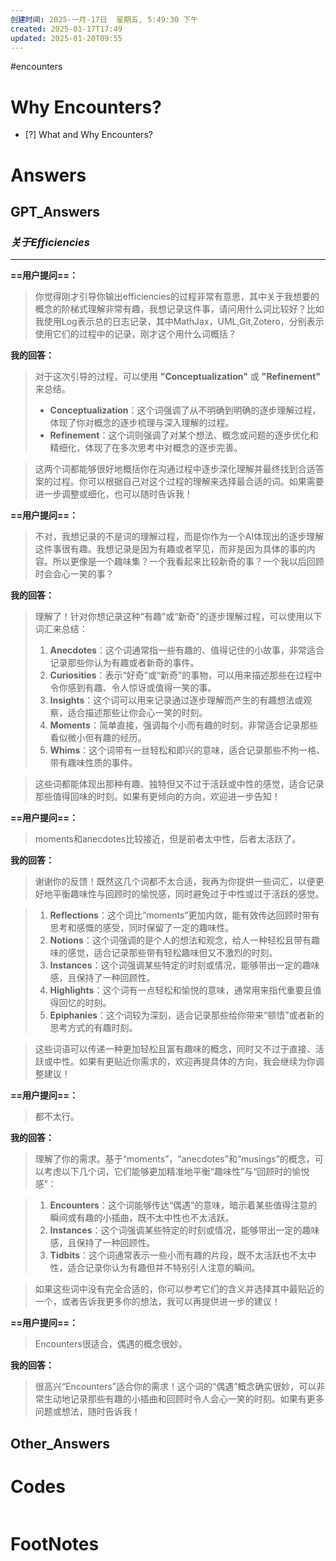 ```yaml
---
创建时间: 2025-一月-17日  星期五, 5:49:30 下午
created: 2025-01-17T17:49
updated: 2025-01-20T09:55
---
```

#encounters 

# Why Encounters?

- [?] What and Why Encounters?

# Answers

## GPT_Answers

### ***关于Efficiencies***

---

**==用户提问==：**
> 你觉得刚才引导你输出efficiencies的过程非常有意思，其中关于我想要的概念的阶梯式理解非常有趣，我想记录这件事，请问用什么词比较好？比如我使用Log表示总的日志记录，其中MathJax，UML,Git,Zotero，分别表示使用它们的过程中的记录，刚才这个用什么词概括？

**我的回答：**
> 对于这次引导的过程，可以使用 **"Conceptualization"** 或 **"Refinement"** 来总结。
> - **Conceptualization**：这个词强调了从不明确到明确的逐步理解过程，体现了你对概念的逐步梳理与深入理解的过程。
> - **Refinement**：这个词则强调了对某个想法、概念或问题的逐步优化和精细化，体现了在多次思考中对概念的逐步完善。

> 这两个词都能够很好地概括你在沟通过程中逐步深化理解并最终找到合适答案的过程。你可以根据自己对这个过程的理解来选择最合适的词。如果需要进一步调整或细化，也可以随时告诉我！

**==用户提问==：**
> 不对，我想记录的不是词的理解过程，而是你作为一个AI体现出的逐步理解这件事很有趣。我想记录是因为有趣或者罕见，而非是因为具体的事的内容。所以更像是一个趣味集？一个我看起来比较新奇的事？一个我以后回顾时会会心一笑的事？

**我的回答：**
> 理解了！针对你想记录这种“有趣”或“新奇”的逐步理解过程，可以使用以下词汇来总结：
> 1. **Anecdotes**：这个词通常指一些有趣的、值得记住的小故事，非常适合记录那些你认为有趣或者新奇的事件。
> 2. **Curiosities**：表示“好奇”或“新奇”的事物，可以用来描述那些在过程中令你感到有趣、令人惊讶或值得一笑的事。
> 3. **Insights**：这个词可以用来记录通过逐步理解而产生的有趣想法或观察，适合描述那些让你会心一笑的时刻。
> 4. **Moments**：简单直接，强调每个小而有趣的时刻，非常适合记录那些看似微小但有趣的经历。
> 5. **Whims**：这个词带有一丝轻松和即兴的意味，适合记录那些不拘一格、带有趣味性质的事件。

> 这些词都能体现出那种有趣、独特但又不过于活跃或中性的感觉，适合记录那些值得回味的时刻。如果有更倾向的方向，欢迎进一步告知！

**==用户提问==：**
> moments和anecdotes比较接近，但是前者太中性，后者太活跃了。

**我的回答：**
> 谢谢你的反馈！既然这几个词都不太合适，我再为你提供一些词汇，以便更好地平衡趣味性与回顾时的愉悦感，同时避免过于中性或过于活跃的感觉。

> 1. **Reflections**：这个词比“moments”更加内敛，能有效传达回顾时带有思考和感慨的感受，同时保留了一定的趣味性。
> 2. **Notions**：这个词强调的是个人的想法和观念，给人一种轻松且带有趣味的感觉，适合记录那些带有轻松趣味但又不激烈的时刻。
> 3. **Instances**：这个词强调某些特定的时刻或情况，能够带出一定的趣味感，且保持了一种回顾性。
> 4. **Highlights**：这个词有一点轻松和愉悦的意味，通常用来指代重要且值得回忆的时刻。
> 5. **Epiphanies**：这个词较为深刻，适合记录那些给你带来“顿悟”或者新的思考方式的有趣时刻。

> 这些词语可以传递一种更加轻松且富有趣味的概念，同时又不过于直接、活跃或中性。如果有更贴近你需求的，欢迎再提具体的方向，我会继续为你调整建议！

**==用户提问==：**
> 都不太行。

**我的回答：**
> 理解了你的需求。基于“moments”，“anecdotes”和“musings”的概念，可以考虑以下几个词，它们能够更加精准地平衡“趣味性”与“回顾时的愉悦感”：

> 1. **Encounters**：这个词能够传达“偶遇”的意味，暗示着某些值得注意的瞬间或有趣的小插曲，既不太中性也不太活跃。
> 2. **Instances**：这个词强调某些特定的时刻或情况，能够带出一定的趣味感，且保持了一种回顾性。
> 3. **Tidbits**：这个词通常表示一些小而有趣的片段，既不太活跃也不太中性，适合记录你认为有趣但并不特别引人注意的瞬间。

> 如果这些词中没有完全合适的，你可以参考它们的含义并选择其中最贴近的一个，或者告诉我更多你的想法，我可以再提供进一步的建议！

**==用户提问==：**
> Encounters很适合，偶遇的概念很妙。

**我的回答：**
> 很高兴“Encounters”适合你的需求！这个词的“偶遇”概念确实很妙，可以非常生动地记录那些有趣的小插曲和回顾时令人会心一笑的时刻。如果有更多问题或想法，随时告诉我！

## Other_Answers


# Codes

```python

```



# FootNotes